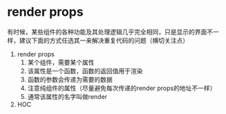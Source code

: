 # render props

有时候，某些组件的各种功能及其处理逻辑几乎完全相同，只是显示的界面不一样，建议下面的方式任选其一来解决重复代码的问题（横切关注点）

1. render props
    1. 某个组件，需要某个属性
    2. 该属性是一个函数，函数的返回值用于渲染
    3. 函数的参数会传递为需要的数据
    4. 注意纯组件的属性（尽量避免每次传递的render props的地址不一样）
    5. 通常该属性的名字叫做render
2. HOC